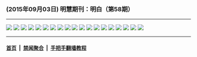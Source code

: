 ### (2015年09月03日) 明慧期刊：明白（第58期） 

---

<img src="http://qikan.minghui.org/mhqkpage/qikanimage/2015/09/03/mingbai-58-2in1-read-online1.png"/> 

<img src="http://qikan.minghui.org/mhqkpage/qikanimage/2015/09/03/mingbai-58-2in1-read-online2.png"/> 

<img src="http://qikan.minghui.org/mhqkpage/qikanimage/2015/09/03/mingbai-58-2in1-read-online3.png"/> 

<img src="http://qikan.minghui.org/mhqkpage/qikanimage/2015/09/03/mingbai-58-2in1-read-online4.png"/> 

<img src="http://qikan.minghui.org/mhqkpage/qikanimage/2015/09/03/mingbai-58-2in1-read-online5.png"/> 

<img src="http://qikan.minghui.org/mhqkpage/qikanimage/2015/09/03/mingbai-58-2in1-read-online6.png"/> 

<img src="http://qikan.minghui.org/mhqkpage/qikanimage/2015/09/03/mingbai-58-2in1-read-online7.png"/> 

<img src="http://qikan.minghui.org/mhqkpage/qikanimage/2015/09/03/mingbai-58-2in1-read-online8.png"/> 

<img src="http://qikan.minghui.org/mhqkpage/qikanimage/2015/09/03/mingbai-58-2in1-read-online9.png"/> 

<img src="http://qikan.minghui.org/mhqkpage/qikanimage/2015/09/03/mingbai-58-2in1-read-online10.png"/> 

<img src="http://qikan.minghui.org/mhqkpage/qikanimage/2015/09/03/mingbai-58-2in1-read-online11.png"/> 

<img src="http://qikan.minghui.org/mhqkpage/qikanimage/2015/09/03/mingbai-58-2in1-read-online12.png"/> 

<img src="http://qikan.minghui.org/mhqkpage/qikanimage/2015/09/03/mingbai-58-2in1-read-online13.png"/> 

<img src="http://qikan.minghui.org/mhqkpage/qikanimage/2015/09/03/mingbai-58-2in1-read-online14.png"/> 

<img src="http://qikan.minghui.org/mhqkpage/qikanimage/2015/09/03/mingbai-58-2in1-read-online15.png"/> 

<img src="http://qikan.minghui.org/mhqkpage/qikanimage/2015/09/03/mingbai-58-2in1-read-online16.png"/> 

<img src="http://qikan.minghui.org/mhqkpage/qikanimage/2015/09/03/mingbai-58-2in1-read-online17.png"/> 

<img src="http://qikan.minghui.org/mhqkpage/qikanimage/2015/09/03/mingbai-58-2in1-read-online18.png"/> 

<img src="http://qikan.minghui.org/mhqkpage/qikanimage/2015/09/03/mingbai-58-2in1-read-online19.png"/> 



---

#### [首页](../../../..) &nbsp;|&nbsp; [禁闻聚合](https://github.com/gfw-breaker/banned-news) &nbsp;|&nbsp; [手把手翻墙教程](https://github.com/gfw-breaker/guides) 